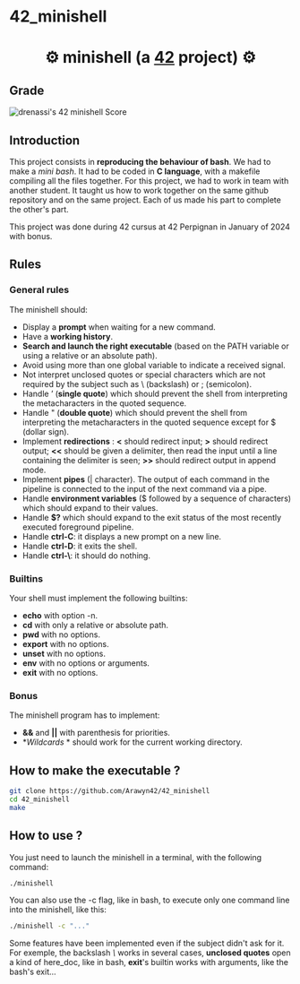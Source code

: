 # 42_minishell

# <div align="center">⚙️ minishell (a [42](https://42perpignan.fr/) project) ⚙️</div>

## Grade
![drenassi's 42 minishell Score](https://badge42.coday.fr/api/v2/clph33bao098101t6vnzqbe17/project/3440940)

## Introduction
This project consists in **reproducing the behaviour of bash**. We had to make a *mini bash*.
It had to be coded in **C language**, with a makefile compiling all the files together.
For this project, we had to work in team with another student. It taught us how to work together on the same github repository and on the same project. Each of us made his part to complete the other's part.

This project was done during 42 cursus at 42 Perpignan in January of 2024 with bonus.

## Rules
### General rules
The minishell should:
- Display a **prompt** when waiting for a new command.
- Have a **working history**.
- **Search and launch the right executable** (based on the PATH variable or using a relative or an absolute path).
- Avoid using more than one global variable to indicate a received signal.
- Not interpret unclosed quotes or special characters which are not required by the
subject such as \\ (backslash) or ; (semicolon).
- Handle ’ (**single quote**) which should prevent the shell from interpreting the metacharacters in the quoted sequence.
- Handle " (**double quote**) which should prevent the shell from interpreting the metacharacters in the quoted sequence except for $ (dollar sign).
- Implement **redirections** : **\<** should redirect input; **\>** should redirect output; **\<\<** should be given a delimiter, then read the input until a line containing the delimiter is seen; **\>\>** should redirect output in append mode.
- Implement **pipes** (| character). The output of each command in the pipeline is
connected to the input of the next command via a pipe.
- Handle **environment variables** ($ followed by a sequence of characters) which
should expand to their values.
- Handle **$?** which should expand to the exit status of the most recently executed
foreground pipeline.
- Handle **ctrl-C**: it displays a new prompt on a new line.
- Handle **ctrl-D**: it exits the shell.
- Handle **ctrl-\\**: it should do nothing.

### Builtins
Your shell must implement the following builtins:
- **echo** with option -n.
- **cd** with only a relative or absolute path.
- **pwd** with no options.
- **export** with no options.
- **unset** with no options.
- **env** with no options or arguments.
- **exit** with no options.

### Bonus
The minishell program has to implement:
- **&&** and **||** with parenthesis for priorities.
- **Wildcards* \* should work for the current working directory.

## How to make the executable ?
```bash
git clone https://github.com/Arawyn42/42_minishell
cd 42_minishell
make
```

## How to use ?
You just need to launch the minishell in a terminal, with the following command:
```bash
./minishell
```

You can also use the -c flag, like in bash, to execute only one command line into the minishell, like this:
```bash
./minishell -c "..."
```

Some features have been implemented even if the subject didn't ask for it. For exemple, the backslash *\\* works in several cases, **unclosed quotes** open a kind of here_doc, like in bash, **exit**'s builtin works with arguments, like the bash's exit...